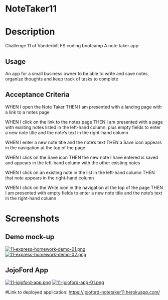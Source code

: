 # NoteTaker11

# Description
Challenge 11 of Vanderbilt FS coding bootcamp
A note taker app
## Usage
An app for a small business owner to be able to write and save notes, 
organize thoughts and keep track of tasks to complete

## Acceptance Criteria
WHEN I open the Note Taker
THEN I am presented with a landing page with a link to a notes page

WHEN I click on the link to the notes page
THEN I am presented with a page with existing notes listed in the left-hand column, plus empty fields to enter a new note title and the note’s text in the right-hand column

WHEN I enter a new note title and the note’s text
THEN a Save icon appears in the navigation at the top of the page

WHEN I click on the Save icon
THEN the new note I have entered is saved and appears in the left-hand column with the other existing notes

WHEN I click on an existing note in the list in the left-hand column
THEN that note appears in the right-hand column

WHEN I click on the Write icon in the navigation at the top of the page
THEN I am presented with empty fields to enter a new note title and the note’s text in the right-hand column

# Screenshots
## Demo mock-up
[![11-express-homework-demo-01.png](https://i.postimg.cc/wTHpyK9q/11-express-homework-demo-01.png)](https://postimg.cc/mhdqJ5cJ)
[![11-express-homework-demo-02.png](https://i.postimg.cc/zGGY7nL4/11-express-homework-demo-02.png)](https://postimg.cc/vckKHxtv)

## JojoFord App
[![11-jojoford-app.png](https://i.postimg.cc/Fs1xxzrD/11-jojoford-app.png)](https://postimg.cc/dLPdsqTy)
[![11-jojoford-app-01.png](https://i.postimg.cc/4NMQ2GnZ/11-jojoford-app-01.png)](https://postimg.cc/svYW1tp0)

#Link to deployed application: https://jojoford-notetaker11.herokuapp.com/

